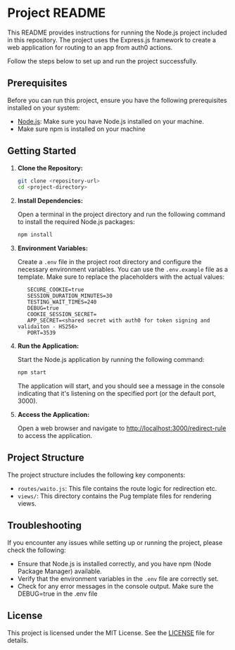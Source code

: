 # Project README

This README provides instructions for running the Node.js project included in this repository. The project uses the Express.js framework to create a web application for routing to an app from auth0 actions.

Follow the steps below to set up and run the project successfully.

## Prerequisites

Before you can run this project, ensure you have the following prerequisites installed on your system:

- [Node.js](https://nodejs.org/): Make sure you have Node.js installed on your machine.
- Make sure npm is installed on your machine

## Getting Started

1. **Clone the Repository:**

   ```bash
   git clone <repository-url>
   cd <project-directory>
   ```

2. **Install Dependencies:**

   Open a terminal in the project directory and run the following command to install the required Node.js packages:

   ```bash
   npm install
   ```

3. **Environment Variables:**

   Create a `.env` file in the project root directory and configure the necessary environment variables. You can use the `.env.example` file as a template. Make sure to replace the placeholders with the actual values:

   ```dotenv
      SECURE_COOKIE=true
      SESSION_DURATION_MINUTES=30
      TESTING_WAIT_TIMES=240
      DEBUG=true
      COOKIE_SESSION_SECRET=
      APP_SECRET=<shared secret with auth0 for token signing and validaiton - HS256>
      PORT=3539
   ```

4. **Run the Application:**

   Start the Node.js application by running the following command:

   ```bash
   npm start
   ```
   The application will start, and you should see a message in the console indicating that it's listening on the specified port (or the default port, 3000).

5. **Access the Application:**

   Open a web browser and navigate to [http://localhost:3000/redirect-rule](http://localhost:3000/redirect-rule) to access the application.

## Project Structure

The project structure includes the following key components:

- `routes/waito.js`: This file contains the route logic for redirection etc.
- `views/`: This directory contains the Pug template files for rendering views.

## Troubleshooting

If you encounter any issues while setting up or running the project, please check the following:

- Ensure that Node.js is installed correctly, and you have npm (Node Package Manager) available.
- Verify that the environment variables in the `.env` file are correctly set.
- Check for any error messages in the console output. Make sure the DEBUG=true in the .env file 


## License

This project is licensed under the MIT License. See the [LICENSE](LICENSE) file for details.